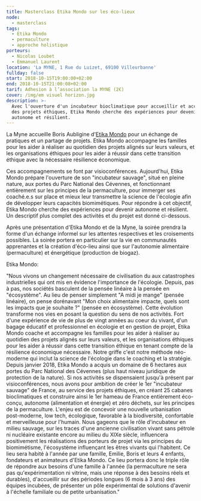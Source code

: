 ```yaml
---
title: Masterclass Etika Mondo sur les éco-lieux
node:
  - masterclass
tags:
  - Etika Mondo
  - permaculture
  - approche holistique
porteurs:
  - Nicolas Loubet
  - Emmanuel Laurent
location: 'La MYNE, 1 Rue du Luizet, 69100 Villeurbanne'
fullday: false
start: 2018-10-15T19:00:00+02:00
end: 2018-10-15T21:00:08+02:00
tarif: Adhesion à l’association la MYNE (2€)
cover: /img/em visuel horizon.jpg
description: >-
  Avec l'ouverture d'un incubateur bioclimatique pour accueillir et accompagner
  des projets éthiques, Etika Mondo cherche des expériences pour devenir
  autonome et résilient.
---
```

La Myne accueille Boris Aubligine d'[Etika Mondo](https://www.facebook.com/EtikaMondo) pour un échange de pratiques et un partage de projets. Etika Mondo accompagne les familles pour les aider à réaliser au quotidien des projets alignés sur leurs valeurs, et les organisations éthiques pour les aider à réussir dans cette transition éthique avec la nécessaire résilience économique.

Ces accompagnements se font par visioconférences. Aujourd'hui, Etika Mondo prépare l'ouverture de son "incubateur sauvage", situé en pleine nature, aux portes du Parc National des Cévennes, et fonctionnant entièrement sur les principes de la permaculture, pour immerger ses coaché.e.s sur place et mieux leur transmettre la science de l'écologie afin de développer leurs capacités biomimétiques. Pour répondre à cet objectif, Etika Mondo cherche des expériences pour devenir autonome et résilient. Un descriptif plus complet des activités et du projet est donné ci-dessous.

Après une présentation d'Etika Mondo et de la Myne, la soirée prendra la forme d'un échange informel sur les attentes respectives et les croisements possibles. La soirée portera en particulier sur la vie en communautés apprenantes et la création d'éco-lieu ainsi que sur l'autonomie alimentaire (permaculture) et énergétique (production de biogaz).

Etika Mondo:

"Nous vivons un changement nécessaire de civilisation du aux catastrophes industrielles qui ont mis en évidence l'importance de l'écologie. Depuis, pas à pas, nos sociétés basculent de la pensée linéaire à la pensée en "écosystème". Au lieu de penser simplement "A midi je mange" (pensée linéaire), on pense dorénavant "Mon choix alimentaire impacte, quels sont les impacts que je souhaite ?" (pensée en écosystème). Cette évolution transforme nos vies en posant la question du sens de nos activités. Fort d'une expérience de vie de plus de vingt années au coeur du vivant, d'un bagage éducatif et professionnel en écologie et en gestion de projet, Etika Mondo coache et accompagne les familles pour les aider à réaliser au quotidien des projets alignés sur leurs valeurs, et les organisations éthiques pour les aider à réussir dans cette transition éthique en tenant compte de la résilience économique nécessaire. Notre griffe c'est notre méthode néo-moderne qui inclut la science de l'écologie dans le coaching et la stratégie. Depuis janvier 2018, Etika Mondo a acquis un domaine de 6 hectares aux portes du Parc National des Cévennes (plus haut niveau juridique de protection de la nature). Si nos activités se dispensaient jusqu'à présent par visioconférences, nous avons pour ambition de créer le 1er "incubateur sauvage" de France, au service des projets éthiques, en créant 25 cabanes bioclimatiques et construire ainsi le 1er hameau de France entièrement éco-conçu, autonome (alimentation et énergie) et zéro déchets, sur les principes de la permaculture. L'enjeu est de concevoir une nouvelle urbanisation post-moderne, low tech, écologique, favorable à la biodiversité, confortable et merveilleuse pour l'humain. Nous gageons que le rôle d'incubateur en milieu sauvage, sur les traces d'une ancienne civilisation vivant sans pétrole ni nucléaire existante encore au milieu du XIXe siècle, influencera positivement les réalisations des porteurs de projet via les principes du biomimétisme, l'écosystème influençant les êtres vivants qui l'habitent. Ce lieu sera habité à l'année par une famille, Emilie, Boris et leurs 4 enfants, fondateurs et animateurs d'Etika Mondo. Ce lieu portera donc le triple rôle de répondre aux besoins d'une famille à l'année (la permaculture ne sera pas qu'expérimentation ni vitrine, mais une réponse à des besoins réels et durables), d'accueillir sur des périodes longues (6 mois à 3 ans) des équipes incubées, de présenter un pôle expérimental de solutions d'avenir à l'échelle familiale ou de petite urbanisation."
